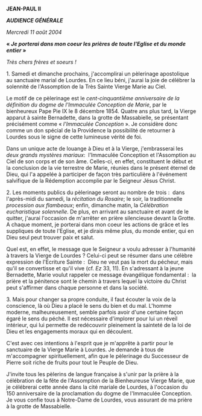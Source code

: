 **JEAN-PAUL II**

***AUDIENCE GÉNÉRALE***

*Mercredi 11 août 2004*

**« *Je porterai dans mon coeur les prières de toute l'Eglise et du monde entier* »**

*Très chers frères et soeurs !*

1. Samedi et dimanche prochains, j'accomplirai un pèlerinage apostolique au sanctuaire marial de Lourdes. En ce lieu béni, j'aurai la joie de célébrer la solennité de l'Assomption de la Très Sainte Vierge Marie au Ciel.

Le motif de ce pèlerinage est le *cent-cinquantième anniversaire de la définition du dogme de l'Immaculée Conception de Marie*, par le bienheureux Pape Pie IX le 8 décembre 1854. Quatre ans plus tard, la Vierge apparut à sainte Bernadette, dans la grotte de Massabielle, se présentant précisément comme « *l'Immaculée Conception* ». Je considère donc comme un don spécial de la Providence la possibilité de retourner à Lourdes sous le signe de cette lumineuse vérité de foi.

Dans un unique acte de louange à Dieu et à la Vierge, j'embrasserai les *deux grands mystères mariaux*:  l'Immaculée Conception et l'Assomption au Ciel de son corps et de son âme. Celles-ci, en effet, constituent le début et la conclusion de la vie terrestre de Marie, réunies dans le présent éternel de Dieu, qui l'a appelée à participer de façon très particulière à l'événement salvifique de la Rédemption accomplie par le Seigneur Jésus Christ.

2. Les moments publics du pèlerinage seront au nombre de trois :  dans l'après-midi du samedi, la *récitation du Rosaire*; le soir, la traditionnelle *procession aux flambeaux*; enfin, dimanche matin, la *Célébration eucharistique solennelle*. De plus, en arrivant au sanctuaire et avant de le quitter, j'aurai l'occasion de m'arrêter en prière silencieuse devant la Grotte. A chaque moment, je porterai dans mon coeur les actions de grâce et les suppliques de toute l'Eglise, et je dirais même plus, du monde entier, qui en Dieu seul peut trouver paix et salut.

Quel est, en effet, le message que le Seigneur a voulu adresser à l'humanité à travers la Vierge de Lourdes ? Celui-ci peut se résumer dans une célèbre expression de l'Ecriture Sainte :  Dieu ne veut pas la mort du pécheur, mais qu'il se convertisse et qu'il vive (cf. *Ez* 33, 11). En s'adressant à la jeune Bernadette, Marie voulut rappeler ce message évangélique fondamental :  la prière et la pénitence sont le chemin à travers lequel la victoire du Christ peut s'affirmer dans chaque personne et dans la société.

3. Mais pour changer sa propre conduite, il faut écouter la voix de la conscience, là où Dieu a placé le sens du bien et du mal. L'homme moderne, malheureusement, semble parfois avoir d'une certaine façon égaré le sens du péché. Il est nécessaire d'implorer pour lui un réveil intérieur, qui lui permette de redécouvrir pleinement la sainteté de la loi de Dieu et les engagements moraux qui en découlent.

C'est avec ces intentions à l'esprit que je m'apprête à partir pour le sanctuaire de la Vierge Marie à Lourdes. Je demande à tous de m'accompagner spirituellement, afin que le pèlerinage du Successeur de Pierre soit riche de fruits pour tout le Peuple de Dieu.

J'invite tous les pèlerins de langue française à s'unir par la prière à la célébration de la fête de l'Assomption de la Bienheureuse Vierge Marie, que je célébrerai cette année dans la cité mariale de Lourdes, à l'occasion du 150 anniversaire de la proclamation du dogme de l'Immaculée Conception. Je vous confie tous à Notre-Dame de Lourdes, vous assurant de ma prière à la grotte de Massabielle.